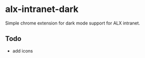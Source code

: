 # alx-intranet-dark
Simple chrome extension for dark mode support for ALX intranet.

## Todo

- add icons